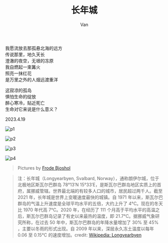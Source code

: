﻿---
layout: post
title: 长年城
author: Van
category: poem
---

我愿流放去那孤悬北海的远方  
传说那里，地久天长  
澄澈的夜空，无垠的冻原  
我自燃起一束篝火  
照亮一抹红花  
是万里之外的人烟远渡重洋  
  
这寂凉的孤岛  
惧怕生命的绽放  
醉心寒冷，贴近死亡  
生命对它来说是什么意义？  
   
2023.4.19   
  
![p1](/assets/longyearbyen/1.jpg)
  
![p2](/assets/longyearbyen/2.jpg)
  
![p3](/assets/longyearbyen/3.jpg)
  
![p4](/assets/longyearbyen/4.jpg)
  
>Pictures by [Frode Bjoshol](https://www.flickr.com/people/23391210@N06)
  
>注：长年城（Longyearbyen, Svalbard, Norway），通称朗伊尔城，位于北极地区斯瓦尔巴群岛 78°13′N  15°33′E，是斯瓦尔巴群岛地区实质上的首府，属挪威管辖。世界最北端的有较多人口的城市，居民超过两千人。截至 2021 年，长年城是世界上变暖速度最快的城镇。自 1971 年以来，斯瓦尔巴群岛的气温上升速度是全球平均水平的五倍，大约上升了 4°C。现在的冬天比 1970 年代高 7°C。2020 年，在经历了 111 个月高于平均水平的高温之后，斯瓦尔巴群岛记录了有史以来最热的温度，即 21.7°C。据挪威气象研究所称，在过去 50 年中，斯瓦尔巴群岛的年降水量增加了 30% 至 45% ，主要以冬雨的形式出现。自 2009 年以来，深层永久冻土温度以每年 0.06 至 0.15°C 的速度增加。credit: [Wikipedia: Longyearbyen](https://en.wikipedia.org/wiki/Longyearbyen) 
